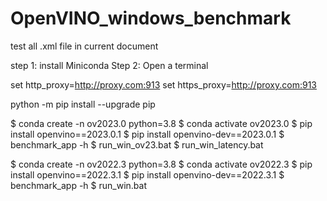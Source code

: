 # OpenVINO_windows_benchmark
test all .xml file in current document

step 1: install Miniconda
Step 2: Open a terminal

set http_proxy=http://proxy.com:913
set https_proxy=http://proxy.com:913

python -m pip install --upgrade pip

$ conda create -n ov2023.0 python=3.8
$ conda activate ov2023.0
$ pip install openvino==2023.0.1
$ pip install openvino-dev==2023.0.1
$ benchmark_app -h
$ run_win_ov23.bat
$ run_win_latency.bat

$ conda create -n ov2022.3 python=3.8
$ conda activate ov2022.3
$ pip install openvino==2022.3.1
$ pip install openvino-dev==2022.3.1
$ benchmark_app -h
$ run_win.bat
